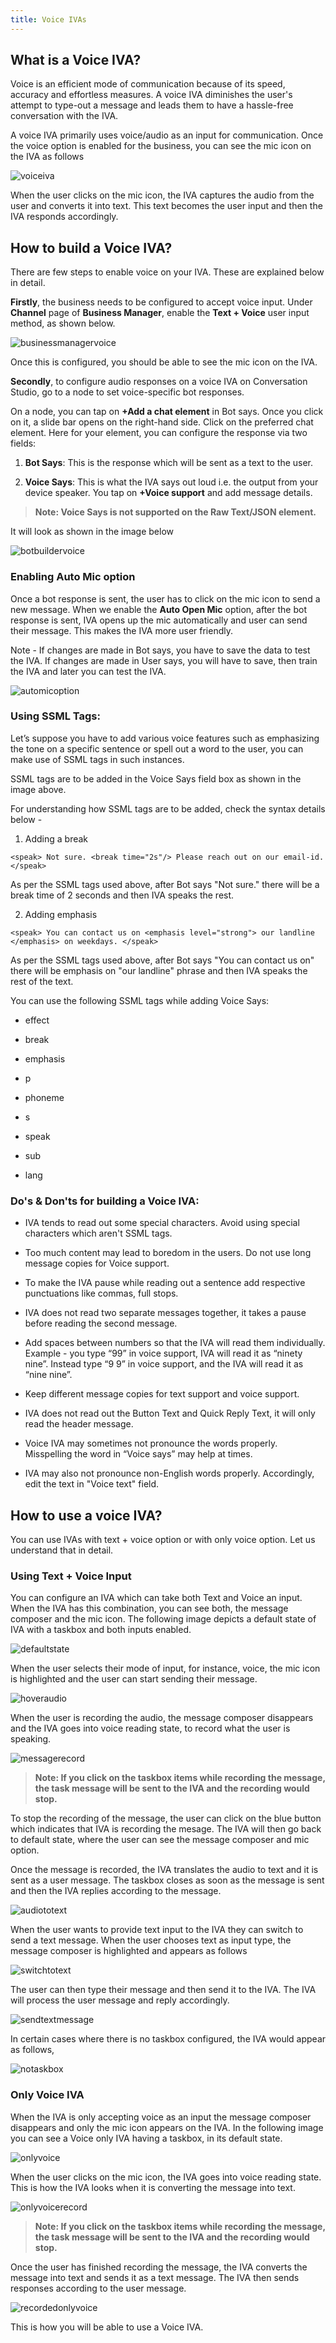 ```yaml
---
title: Voice IVAs
---
```


## What is a Voice IVA?

Voice is an efficient mode of communication because of its speed, accuracy and effortless measures. A voice IVA diminishes the user's attempt to type-out a message and leads them to have a hassle-free conversation with the IVA. 

A voice IVA primarily uses voice/audio as an input for communication. Once the voice option is enabled for the business, you can see the mic icon on the IVA as follows

![voiceiva](assets/voicebot1.png)

When the user clicks on the mic icon, the IVA captures the audio from the user and converts it into text. This text becomes the user input and then the IVA responds accordingly.

## How to build a Voice IVA?

There are few steps to enable voice on your IVA. These are explained below in detail.

**Firstly**, the business needs to be configured to accept voice input. Under **Channel** page of **Business Manager**, enable the **Text + Voice** user input method, as shown below.

![businessmanagervoice](assets/bm_voice.png)

Once this is configured, you should be able to see the mic icon on the IVA.

**Secondly**, to configure audio responses on a voice IVA on Conversation Studio, go to a node to set voice-specific bot responses. 

On a node, you can tap on **+Add a chat element** in Bot says. Once you click on it, a slide bar opens on the right-hand side. Click on the preferred chat element. Here for your element, you can configure the response via two fields:

1. **Bot Says**: This is the response which will be sent as a text to the user.

2. **Voice Says**: This is what the IVA says out loud i.e. the output from your device speaker. You tap on **+Voice support** and add message details.

> **Note: Voice Says is not supported on the Raw Text/JSON element.**

It will look as shown in the image below

![botbuildervoice](assets/bb_voice.png)

### Enabling Auto Mic option

Once a bot response is sent, the user has to click on the mic icon to send a new message. When we enable the **Auto Open Mic** option, after the bot response is sent, IVA opens up the mic automatically and user can send their message. This makes the IVA more user friendly.

Note - If changes are made in Bot says, you have to save the data to test the IVA. If changes are made in User says, you will have to save, then train the IVA and later you can test the IVA.

![automicoption](assets/auto_mic.png)

### Using SSML Tags:

Let’s suppose you have to add various voice features such as emphasizing the tone on a specific sentence or spell out a word to the user, you can make use of SSML tags in such instances.

SSML tags are to be added in the Voice Says field box as shown in the image above. 

For understanding how SSML tags are to be added, check the syntax details below -

1. Adding a break

`<speak> Not sure. <break time="2s"/> Please reach out on our email-id. </speak>`

As per the SSML tags used above, after Bot says "Not sure." there will be a break time of 2 seconds and then IVA speaks the rest. 

2. Adding emphasis

`<speak> You can contact us on <emphasis level="strong"> our landline </emphasis> on weekdays. </speak>`

As per the SSML tags used above, after Bot says "You can contact us on" there will be emphasis on "our landline" phrase and then IVA speaks the rest of the text.

You can use the following SSML tags while adding Voice Says:

- effect

- break

- emphasis

- p

- phoneme

- s

- speak

- sub

- lang


### Do's & Don'ts for building a Voice IVA:

- IVA tends to read out some special characters. Avoid using special characters which aren't SSML tags.

- Too much content may lead to boredom in the users. Do not use long message copies for Voice support. 

- To make the IVA pause while reading out a sentence add respective punctuations like commas, full stops.

- IVA does not read two separate messages together, it takes a pause before reading the second message.

- Add spaces between numbers so that the IVA will read them individually. Example - you type “99” in voice support, IVA will read it as “ninety nine”. Instead type “9 9” in voice support, and the IVA will read it as “nine nine”.

- Keep different message copies for text support and voice support.

- IVA does not read out the Button Text and Quick Reply Text, it will only read the header message.

- Voice IVA may sometimes not pronounce the words properly. Misspelling the word in “Voice says” may help at times.

- IVA may also not pronounce non-English words properly. Accordingly, edit the text in "Voice text" field.

## How to use a voice IVA?

You can use IVAs with text + voice option or with only voice option. Let us understand that in detail.

### Using Text + Voice Input

You can configure an IVA which can take both Text and Voice an input. When the IVA has this combination, you can see both, the message composer and the mic icon. The following image depicts a default state of IVA with a taskbox and both inputs enabled.

![defaultstate](assets/voicebot2.png)

When the user selects their mode of input, for instance, voice, the mic icon is highlighted and the user can start sending their message.

![hoveraudio](assets/voicebot3.png)

When the user is recording the audio, the message composer disappears and the IVA goes into voice reading state, to record what the user is speaking.

![messagerecord](assets/voicebot4.png)

> **Note: If you click on the taskbox items while recording the message, the task message will be sent to the IVA and the recording would stop.**

To stop the recording of the message, the user can click on the blue button which indicates that IVA is recording the mesage. The IVA will then go back to default state, where the user can see the message composer and mic option.

Once the message is recorded, the IVA translates the audio to text and it is sent as a user message. The taskbox closes as soon as the message is sent and then the IVA replies according to the message.

![audiototext](assets/voicebot5.png)

When the user wants to provide text input to the IVA they can switch to send a text message. When the user chooses text as input type, the message composer is highlighted and appears as follows

![switchtotext](assets/voicebot6.png)

The user can then type their message and then send it to the IVA. The IVA will process the user message and reply accordingly.

![sendtextmessage](assets/voicebot7.png)

In certain cases where there is no taskbox configured, the IVA would appear as follows,

![notaskbox](assets/voicebot11.png)

### Only Voice IVA

When the IVA is only accepting voice as an input the message composer disappears and only the mic icon appears on the IVA. In the following image you can see a Voice only IVA having a taskbox, in its default state.

![onlyvoice](assets/voicebot8.png)

When the user clicks on the mic icon, the IVA goes into voice reading state. This is how the IVA looks when it is converting the message into text.

![onlyvoicerecord](assets/voicebot9.png)

> **Note: If you click on the taskbox items while recording the message, the task message will be sent to the IVA and the recording would stop.**

Once the user has finished recording the message, the IVA converts the message into text and sends it as a text message. The IVA then sends responses according to the user message.

![recordedonlyvoice](assets/voicebot10.png)

This is how you will be able to use a Voice IVA. 
